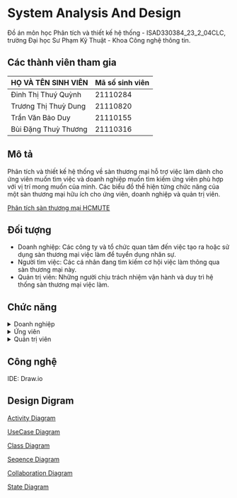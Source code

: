 # System Analysis And Design
Đồ án môn học Phân tích và thiết kế hệ thống - ISAD330384_23_2_04CLC, trường Đại học Sư Phạm Kỹ Thuật - Khoa Công nghệ thông tin.
## Các thành viên tham gia
| HỌ VÀ TÊN SINH VIÊN| Mã số sinh viên |
| -------- | -------- |
| Đinh Thị Thuý Quỳnh |21110284|
| Trương Thị Thuỳ Dung |21110820| 
| Trần Văn Bảo Duy   |21110155|
| Bùi Đặng Thuỳ Thương   |21110316| 
## Mô tả
Phân tích và thiết kế hệ thống về sàn thương mại hỗ trợ việc làm dành cho ứng viên muốn tìm việc và doanh nghiệp muốn tìm kiếm ứng viên phù hợp với vị trí mong muốn của mình. Các biểu đồ thể hiện từng chức năng của một sàn thương mại hữu ích cho ứng viên, doanh nghiệp và quản trị viên.

[Phân tích sàn thương mại HCMUTE](https://careerhub.hcmute.edu.vn/)
## Đối tượng 
- Doanh nghiệp: Các công ty và tổ chức quan tâm đến việc tạo ra hoặc sử dụng sàn thương mại việc làm để tuyển dụng nhân sự.
- Người tìm việc: Các cá nhân đang tìm kiếm cơ hội việc làm thông qua sàn thương mại này.
- Quản trị viên: Những người chịu trách nhiệm vận hành và duy trì hệ thống sàn thương mại việc làm.
## Chức năng
<details>
  <summary>Doanh nghiệp</summary>
  
  - Doanh nghiệp muốn đăng tin, tìm kiếm các ứng viên phải đăng kí trước tiên.
  - Khi doanh nghiệp đăng ký thành công sẽ có thể tiến hành đăng tin tuyển dụng.
  - Tin tuyển dụng khi đăng lên phải đáp ứng đầy đủ các thông tin mà nhà quản trị yêu cầu.
  - Sau khi đăng tin tuyển dụng, doanh nghiệp có thể xét duyệt ứng viên đã nộp hồ sơ vào tin tuyển dụng.
  - Doanh nghiệp chỉ được đăng một tin tuyển dụng với mỗi vị trí việc làm không được trùng, một tin tuyển dụng có thể bao gồm nhiều ngành nghề, ngày nhưng chỉ một loại hình (thực tập, bán thời gian, toàn thời gian). 
</details>
<details>
  <summary>Ứng viên</summary>
  
  - Ứng viên muốn tìm việc, nộp CV phải tiến hành đăng ký thông tin trên hệ thống.
  - Khi ứng viên đăng ký thành công sẽ có thể tiến hành đăng nhập và tìm kiếm việc làm.
  - Ứng viên sẽ không giới hạn lượt nộp vào tin tuyển dụng.
</details>
<details>
  <summary>Quản trị viên</summary>

  - Đăng nhập theo phần quyền quản trị viên.
  - Quản lý thông tin của doanh nghiệp, ứng viên.
  - Phê duyệt, từ chối bài đăng của doanh nghiệp.
  - Lập báo cáo một số thông tin như sau: các ngành mà doanh nghiệp quan tâm, số lượng tin tuyển dụng đang trong tháng, tuần, ngày xuất hồ sơ ứng tuyển, tỷ lệ doanh nghiệp đăng ký tài khoản, tỷ lệ giới tính của ứng viên, mức lương theo các ngành đào tạo mà doanh nghiệp đăng tin tuyển dụng.
</details>

## Công nghệ
IDE: Draw.io

## Design Digram
[Activity Diagram](https://app.diagrams.net/#G1l6pNd62cC-LgtG1MNEpbITz4Lg71FepK#%7B%22pageId%22%3A%2274u5PDIn6QB7BPTkHJcN%22%7D)

[UseCase Diagram](https://app.diagrams.net/#G1N6mnX6VTV7fsG8tnWTJ87vhxuMX-KirN#%7B%22pageId%22%3A%22d29DjUdbyYqTpqsHV6zt%22%7D)

[Class Diagram](https://app.diagrams.net/#G1H-sykj95kXqVOynjmBg1aAL97bYWeVFB#%7B%22pageId%22%3A%2296TIA7zKhpkw4f_rN6CT%22%7D)

[Seqence Diagram](https://app.diagrams.net/#G13vJtSIpPaKDDSYGnJnA4a05dgRK7e0Ha#%7B%22pageId%22%3A%22T6wRXbwGTfQr69nC-y83%22%7D)

[Collaboration Diagram](https://app.diagrams.net/#G1o3ZPXqvdbBqt5691_K2kpWcEkhOY330D#%7B%22pageId%22%3A%22mxq2dScdaCvg0OHSCnpv%22%7D)

[State Diagram](https://app.diagrams.net/#G1wGQhdROroRqseeMztveKO-9Oi4MezNwt#%7B%22pageId%22%3A%220sEE2OfB25nDotvY9RtC%22%7D)
